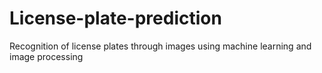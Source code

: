 # License-plate-prediction
Recognition of license plates through images using machine learning and image processing
